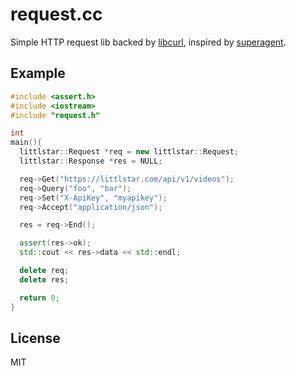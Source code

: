 
# request.cc

  Simple HTTP request lib backed by [libcurl](http://curl.haxx.se/libcurl/), inspired by [superagent](https://github.com/visionmedia/superagent).

## Example

```c++
#include <assert.h>
#include <iostream>
#include "request.h"

int
main(){
  littlstar::Request *req = new littlstar::Request;
  littlstar::Response *res = NULL;

  req->Get("https://littlstar.com/api/v1/videos");
  req->Query("foo", "bar");
  req->Set("X-ApiKey", "myapikey");
  req->Accept("application/json");

  res = req->End();

  assert(res->ok);
  std::cout << res->data << std::endl;

  delete req;
  delete res;

  return 0;
}
```

## License

  MIT

